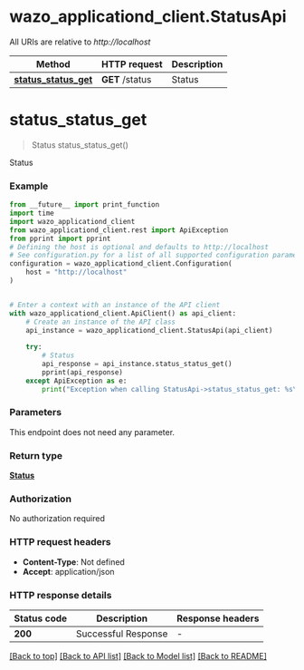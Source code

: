 # wazo_applicationd_client.StatusApi

All URIs are relative to *http://localhost*

Method | HTTP request | Description
------------- | ------------- | -------------
[**status_status_get**](StatusApi.md#status_status_get) | **GET** /status | Status


# **status_status_get**
> Status status_status_get()

Status

### Example

```python
from __future__ import print_function
import time
import wazo_applicationd_client
from wazo_applicationd_client.rest import ApiException
from pprint import pprint
# Defining the host is optional and defaults to http://localhost
# See configuration.py for a list of all supported configuration parameters.
configuration = wazo_applicationd_client.Configuration(
    host = "http://localhost"
)


# Enter a context with an instance of the API client
with wazo_applicationd_client.ApiClient() as api_client:
    # Create an instance of the API class
    api_instance = wazo_applicationd_client.StatusApi(api_client)
    
    try:
        # Status
        api_response = api_instance.status_status_get()
        pprint(api_response)
    except ApiException as e:
        print("Exception when calling StatusApi->status_status_get: %s\n" % e)
```

### Parameters
This endpoint does not need any parameter.

### Return type

[**Status**](Status.md)

### Authorization

No authorization required

### HTTP request headers

 - **Content-Type**: Not defined
 - **Accept**: application/json

### HTTP response details
| Status code | Description | Response headers |
|-------------|-------------|------------------|
**200** | Successful Response |  -  |

[[Back to top]](#) [[Back to API list]](../README.md#documentation-for-api-endpoints) [[Back to Model list]](../README.md#documentation-for-models) [[Back to README]](../README.md)

